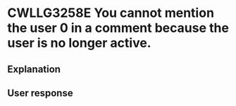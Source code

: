 # CWLLG3258E You cannot mention the user 0 in a comment because the user is no longer active.

## Explanation

## User response